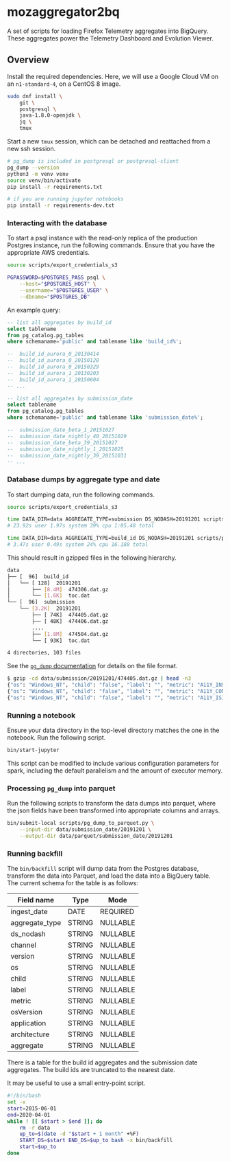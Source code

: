 # mozaggregator2bq

A set of scripts for loading Firefox Telemetry aggregates into BigQuery. These
aggregates power the Telemetry Dashboard and Evolution Viewer.

## Overview

Install the required dependencies. Here, we will use a Google Cloud VM on an
`n1-standard-4`, on a CentOS 8 image.

```bash
sudo dnf install \
    git \
    postgresql \
    java-1.8.0-openjdk \
    jq \
    tmux
```

Start a new `tmux` session, which can be detached and reattached from a new ssh
session.

```bash
# pg_dump is included in postgresql or postgresql-client
pg_dump --version
python3 -m venv venv
source venv/bin/activate
pip install -r requirements.txt

# if you are running jupyter notebooks
pip install -r requirements-dev.txt
```

### Interacting with the database

To start a psql instance with the read-only replica of the production Postgres
instance, run the following commands. Ensure that you have the appropriate AWS
credentials.

```bash
source scripts/export_credentials_s3

PGPASSWORD=$POSTGRES_PASS psql \
    --host="$POSTGRES_HOST" \
    --username="$POSTGRES_USER" \
    --dbname="$POSTGRES_DB"
```

An example query:

```sql
-- list all aggregates by build_id
select tablename
from pg_catalog.pg_tables
where schemaname='public' and tablename like 'build_id%';

--  build_id_aurora_0_20130414
--  build_id_aurora_0_20150128
--  build_id_aurora_0_20150329
--  build_id_aurora_1_20130203
--  build_id_aurora_1_20150604
-- ...

-- list all aggregates by submission_date
select tablename
from pg_catalog.pg_tables
where schemaname='public' and tablename like 'submission_date%';

--  submission_date_beta_1_20151027
--  submission_date_nightly_40_20151029
--  submission_date_beta_39_20151027
--  submission_date_nightly_1_20151025
--  submission_date_nightly_39_20151031
-- ...
```

### Database dumps by aggregate type and date

To start dumping data, run the following commands.

```bash
source scripts/export_credentials_s3

time DATA_DIR=data AGGREGATE_TYPE=submission DS_NODASH=20191201 scripts/pg_dump_by_day
# 23.92s user 1.97s system 39% cpu 1:05.48 total

time DATA_DIR=data AGGREGATE_TYPE=build_id DS_NODASH=20191201 scripts/pg_dump_by_day
# 3.47s user 0.49s system 24% cpu 16.188 total
```

This should result in gzipped files in the following hierarchy.

```bash
data
├── [  96]  build_id
│   └── [ 128]  20191201
│       ├── [8.4M]  474306.dat.gz
│       └── [1.6K]  toc.dat
└── [  96]  submission
    └── [3.2K]  20191201
        ├── [ 74K]  474405.dat.gz
        ├── [ 48K]  474406.dat.gz
        ....
        ├── [1.8M]  474504.dat.gz
        └── [ 93K]  toc.dat

4 directories, 103 files
```

See the [`pg_dump` documentation](https://www.postgresql.org/docs/9.1/app-pgdump.html) for details on the file format.

```bash
$ gzip -cd data/submission/20191201/474405.dat.gz | head -n3
{"os": "Windows_NT", "child": "false", "label": "", "metric": "A11Y_INSTANTIATED_FLAG", "osVersion": "6.3", "application": "Firefox", "architecture": "x86"}    {0,2,0,2,2}
{"os": "Windows_NT", "child": "false", "label": "", "metric": "A11Y_CONSUMERS", "osVersion": "6.3", "application": "Firefox", "architecture": "x86"}    {0,0,0,0,0,0,0,0,0,0,2,0,20,2}
{"os": "Windows_NT", "child": "false", "label": "", "metric": "A11Y_ISIMPLEDOM_USAGE_FLAG", "osVersion": "6.3", "application": "Firefox", "architecture": "x86"}        {2,0,0,0,2}
```

### Running a notebook

Ensure your data directory in the top-level directory matches the one in the
notebook. Run the following script.

```bash
bin/start-jupyter
```

This script can be modified to include various configuration parameters for
spark, including the default parallelism and the amount of executor memory.

### Processing `pg_dump` into parquet

Run the following scripts to transform the data dumps into parquet, where the
json fields have been transformed into appropriate columns and arrays.

```bash
bin/submit-local scripts/pg_dump_to_parquet.py \
    --input-dir data/submission_date/20191201 \
    --output-dir data/parquet/submission_date/20191201
```

### Running backfill

The `bin/backfill` script will dump data from the Postgres database, transform
the data into Parquet, and load the data into a BigQuery table. The current
schema for the table is as follows:

Field name | Type | Mode
-|-|-
ingest_date | DATE | REQUIRED
aggregate_type | STRING | NULLABLE
ds_nodash | STRING | NULLABLE
channel | STRING | NULLABLE
version | STRING | NULLABLE
os | STRING | NULLABLE
child | STRING | NULLABLE
label | STRING | NULLABLE
metric | STRING | NULLABLE
osVersion | STRING | NULLABLE
application | STRING | NULLABLE
architecture | STRING | NULLABLE
aggregate | STRING | NULLABLE

There is a table for the build id aggregates and the submission date aggregates.
The build ids are truncated to the nearest date.

It may be useful to use a small entry-point script.

```bash
#!/bin/bash
set -x
start=2015-06-01
end=2020-04-01
while ! [[ $start > $end ]]; do
    rm -r data
    up_to=$(date -d "$start + 1 month" +%F)
    START_DS=$start END_DS=$up_to bash -x bin/backfill
    start=$up_to
done
```